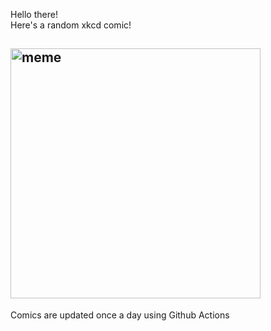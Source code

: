 Hello there! <br>Here's a random xkcd comic!<br>
## <img src="https://imgs.xkcd.com/comics/flying_cars.png" alt="meme" width="400"/><br>
Comics are updated once a day using Github Actions